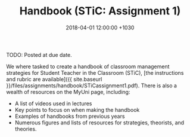﻿---
layout: post
title:  "Handbook (STiC: Assignment 1)"
date:   2018-04-01 12:00:00 +1030
categories: MTeach STiC
---
TODO: Posted at due date.

We where tasked to create a handbook of classroom management strategies for Student Teacher in the Classroom (STiC), [the instructions and rubric are available]({{ site.baseurl }}/files/assignments/handbook/STiCassignment1.pdf). There is also a wealth of resources on the MyUni page, including:
- A list of videos used in lectures
- Key points to focus on when making the handbook
- Examples of handbooks from previous years
- Numerous figures and lists of resources for strategies, theorists, and theories.

